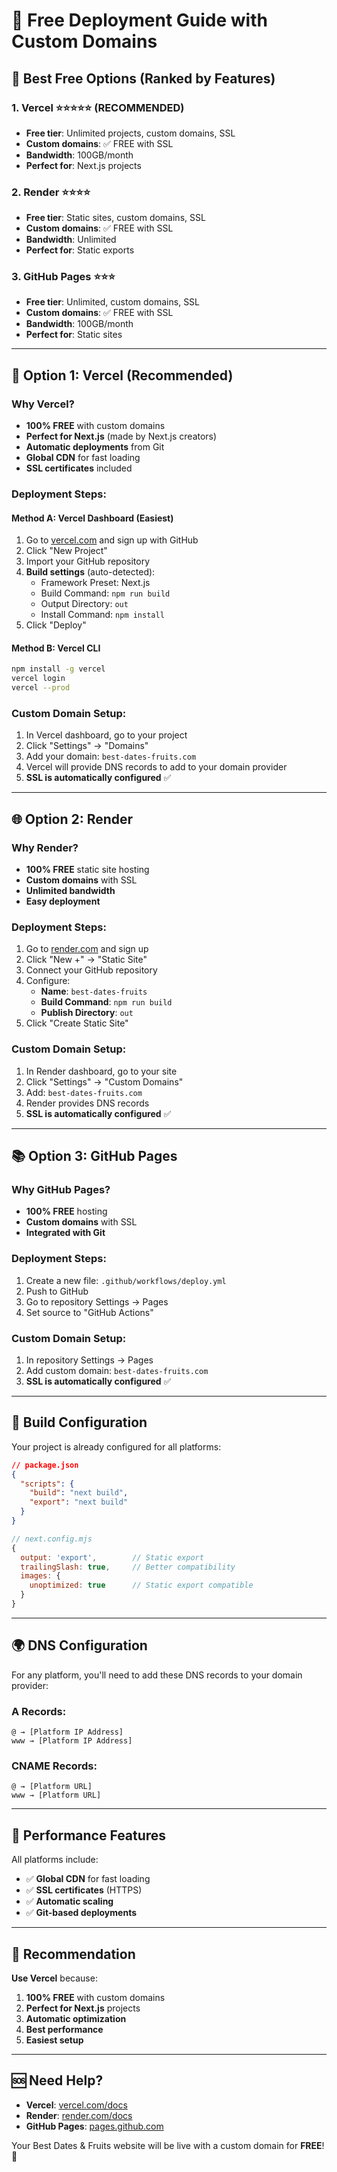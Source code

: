 # 🚀 Free Deployment Guide with Custom Domains

## 🎯 Best Free Options (Ranked by Features)

### 1. **Vercel** ⭐⭐⭐⭐⭐ (RECOMMENDED)
- **Free tier**: Unlimited projects, custom domains, SSL
- **Custom domains**: ✅ FREE with SSL
- **Bandwidth**: 100GB/month
- **Perfect for**: Next.js projects

### 2. **Render** ⭐⭐⭐⭐
- **Free tier**: Static sites, custom domains, SSL
- **Custom domains**: ✅ FREE with SSL
- **Bandwidth**: Unlimited
- **Perfect for**: Static exports

### 3. **GitHub Pages** ⭐⭐⭐
- **Free tier**: Unlimited, custom domains, SSL
- **Custom domains**: ✅ FREE with SSL
- **Bandwidth**: 100GB/month
- **Perfect for**: Static sites

---

## 🚀 Option 1: Vercel (Recommended)

### Why Vercel?
- **100% FREE** with custom domains
- **Perfect for Next.js** (made by Next.js creators)
- **Automatic deployments** from Git
- **Global CDN** for fast loading
- **SSL certificates** included

### Deployment Steps:

#### Method A: Vercel Dashboard (Easiest)
1. Go to [vercel.com](https://vercel.com) and sign up with GitHub
2. Click "New Project"
3. Import your GitHub repository
4. **Build settings** (auto-detected):
   - Framework Preset: Next.js
   - Build Command: `npm run build`
   - Output Directory: `out`
   - Install Command: `npm install`
5. Click "Deploy"

#### Method B: Vercel CLI
```bash
npm install -g vercel
vercel login
vercel --prod
```

### Custom Domain Setup:
1. In Vercel dashboard, go to your project
2. Click "Settings" → "Domains"
3. Add your domain: `best-dates-fruits.com`
4. Vercel will provide DNS records to add to your domain provider
5. **SSL is automatically configured** ✅

---

## 🌐 Option 2: Render

### Why Render?
- **100% FREE** static site hosting
- **Custom domains** with SSL
- **Unlimited bandwidth**
- **Easy deployment**

### Deployment Steps:
1. Go to [render.com](https://render.com) and sign up
2. Click "New +" → "Static Site"
3. Connect your GitHub repository
4. Configure:
   - **Name**: `best-dates-fruits`
   - **Build Command**: `npm run build`
   - **Publish Directory**: `out`
5. Click "Create Static Site"

### Custom Domain Setup:
1. In Render dashboard, go to your site
2. Click "Settings" → "Custom Domains"
3. Add: `best-dates-fruits.com`
4. Render provides DNS records
5. **SSL is automatically configured** ✅

---

## 📚 Option 3: GitHub Pages

### Why GitHub Pages?
- **100% FREE** hosting
- **Custom domains** with SSL
- **Integrated with Git**

### Deployment Steps:
1. Create a new file: `.github/workflows/deploy.yml`
2. Push to GitHub
3. Go to repository Settings → Pages
4. Set source to "GitHub Actions"

### Custom Domain Setup:
1. In repository Settings → Pages
2. Add custom domain: `best-dates-fruits.com`
3. **SSL is automatically configured** ✅

---

## 🔧 Build Configuration

Your project is already configured for all platforms:

```json
// package.json
{
  "scripts": {
    "build": "next build",
    "export": "next build"
  }
}
```

```javascript
// next.config.mjs
{
  output: 'export',        // Static export
  trailingSlash: true,     // Better compatibility
  images: {
    unoptimized: true      // Static export compatible
  }
}
```

---

## 🌍 DNS Configuration

For any platform, you'll need to add these DNS records to your domain provider:

### A Records:
```
@ → [Platform IP Address]
www → [Platform IP Address]
```

### CNAME Records:
```
@ → [Platform URL]
www → [Platform URL]
```

---

## 📱 Performance Features

All platforms include:
- ✅ **Global CDN** for fast loading
- ✅ **SSL certificates** (HTTPS)
- ✅ **Automatic scaling**
- ✅ **Git-based deployments**

---

## 🎉 Recommendation

**Use Vercel** because:
1. **100% FREE** with custom domains
2. **Perfect for Next.js** projects
3. **Automatic optimization**
4. **Best performance**
5. **Easiest setup**

---

## 🆘 Need Help?

- **Vercel**: [vercel.com/docs](https://vercel.com/docs)
- **Render**: [render.com/docs](https://render.com/docs)
- **GitHub Pages**: [pages.github.com](https://pages.github.com)

Your Best Dates & Fruits website will be live with a custom domain for **FREE**! 🎊 